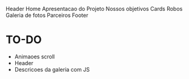 Header
Home
Apresentacao do Projeto
Nossos objetivos
Cards Robos
Galeria de fotos
Parceiros
Footer

# TO-DO

- Animaoes scroll
- Header
- Descricoes da galeria com JS
